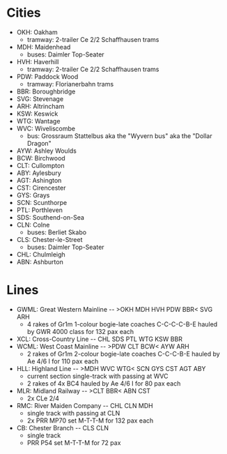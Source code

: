 # Cities
- OKH: Oakham
  - tramway: 2-trailer Ce 2/2 Schaffhausen trams
- MDH: Maidenhead
  - buses: Daimler Top-Seater
- HVH: Haverhill
  - tramway: 2-trailer Ce 2/2 Schaffhausen trams
- PDW: Paddock Wood
  - tramway: Florianerbahn trams
- BBR: Boroughbridge
- SVG: Stevenage
- ARH: Altrincham
- KSW: Keswick
- WTG: Wantage
- WVC: Wiveliscombe
  - bus: Grossraum Stattelbus aka the "Wyvern bus" aka the "Dollar Dragon"
- AYW: Ashley Woulds
- BCW: Birchwood
- CLT: Cullompton
- ABY: Aylesbury
- AGT: Ashington
- CST: Cirencester
- GYS: Grays
- SCN: Scunthorpe
- PTL: Porthleven
- SDS: Southend-on-Sea
- CLN: Colne
  - buses: Berliet Skabo
- CLS: Chester-le-Street
  - buses: Daimler Top-Seater
- CHL: Chulmleigh
- ABN: Ashburton

# Lines
- GWML: Great Western Mainline -- >OKH MDH HVH PDW BBR< SVG ARH
  - 4 rakes of Gr1m 1-colour bogie-late coaches C-C-C-C-B-E hauled by GWR 4000 class for 132 pax each
- XCL: Cross-Country Line --  CHL SDS PTL WTG KSW BBR
- WCML: West Coast Mainline -- >PDW CLT BCW< AYW ARH
  - 2 rakes of Gr1m 2-colour bogie-late coaches C-C-C-B-E hauled by Ae 4/6 I for 110 pax each
- HLL: Highland Line -- >MDH WVC WTG< SCN GYS CST AGT ABY
  - current section single-track with passing at WVC
  - 2 rakes of 4x BC4 hauled by Ae 4/6 I for 80 pax each
- MLR: Midland Railway -- >CLT BBR< ABN CST
  - 2x CLe 2/4
- RMC: River Maiden Company -- CHL CLN MDH
  - single track with passing at CLN
  - 2x PRR MP70 set M-T-T-M for 132 pax each
- CB: Chester Branch -- CLS CLN
  - single track
  - PRR P54 set M-T-T-M for 72 pax
